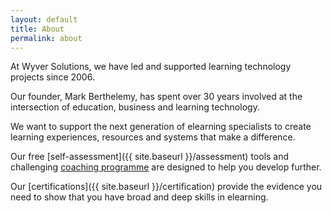 ```yaml
---
layout: default
title: About
permalink: about
---
```

At Wyver Solutions, we have led and supported learning technology projects since 2006.

Our founder, Mark Berthelemy, has spent over 30 years involved at the intersection of education, business and learning technology.

We want to support the next generation of elearning specialists to create learning experiences, resources and systems that make a difference.


Our free [self-assessment]({{ site.baseurl }}/assessment) tools and challenging [coaching programme](/coaching) are designed to help you develop further.

Our [certifications]({{ site.baseurl }}/certification) provide the evidence you need to show that you have broad and deep skills in elearning.
